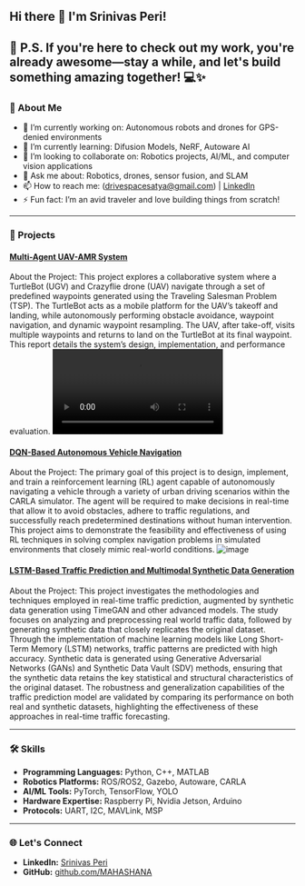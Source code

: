 ## Hi there 👋 I'm Srinivas Peri!
## 🌟 P.S. If you're here to check out my work, you're already awesome—stay a while, and let's build something amazing together! 💻✨

### 🚀 About Me
- 🔭 I’m currently working on: Autonomous robots and drones for GPS-denied environments
- 🌱 I’m currently learning: Difusion Models, NeRF, Autoware AI
- 👯 I’m looking to collaborate on: Robotics projects, AI/ML, and computer vision applications
- 💬 Ask me about: Robotics, drones, sensor fusion, and SLAM
- 📫 How to reach me: (drivespacesatya@gmail.com) | [LinkedIn](https://www.linkedin.com/in/srinivas-peri-yob1998/)
- ⚡ Fun fact: I’m an avid traveler and love building things from scratch!

---
### 🌟 Projects
#### [Multi-Agent UAV-AMR System](https://github.com/MAHASHANA)
About the Project:
This project explores a collaborative system where a TurtleBot (UGV) and Crazyflie drone (UAV) navigate through a set of predefined waypoints generated using the Traveling Salesman Problem (TSP). The TurtleBot acts as a mobile platform for the UAV’s takeoff and landing, while autonomously performing obstacle avoidance, waypoint navigation, and dynamic waypoint resampling. The UAV, after take-off, visits multiple waypoints and returns to land on the TurtleBot at its final waypoint. This report details the system’s design, implementation, and performance evaluation.
![video](https://github.com/MAHASHANA/MAHASHANA/blob/main/NEW_format%20-%20Made%20with%20Clipchamp%20(2).mp4)

#### [DQN-Based Autonomous Vehicle Navigation]([https://github.com/MAHASHANA/RL_Final_Project_Crala_SeflDriving/](https://github.com/MAHASHANA/RL_Final_Project_Crala_SeflDriving))
About the Project:
The primary goal of this project is to design, implement, and train a reinforcement learning (RL) agent capable of autonomously navigating a vehicle through a variety of urban driving scenarios within the CARLA simulator. The agent will be required to make decisions in real-time that allow it to avoid obstacles, adhere to traffic regulations, and successfully reach predetermined destinations without human intervention. This project aims to demonstrate the feasibility and effectiveness of using RL techniques in solving complex navigation problems in simulated environments that closely mimic real-world conditions.
![image](https://github.com/user-attachments/assets/5f7e14a2-33d6-44dc-9069-2d9b0f62dfeb)


#### [LSTM-Based Traffic Prediction and Multimodal Synthetic Data Generation](https://github.com/MAHASHANA/CS6140_ML_Project)
About the Project:
This project investigates the methodologies and techniques employed in real-time traffic prediction, augmented by synthetic data generation using TimeGAN and other advanced models. The study focuses on analyzing and preprocessing real world traffic data, followed by generating synthetic data that closely replicates the original dataset. Through the implementation of machine learning models like Long Short-Term Memory (LSTM) networks, traffic patterns are predicted with high accuracy. Synthetic data is generated using Generative Adversarial Networks (GANs) and Synthetic Data Vault (SDV) methods, ensuring that the synthetic data retains the key statistical and structural characteristics of the original dataset. The robustness and generalization capabilities of the traffic prediction model are validated by comparing its performance on both real and synthetic datasets, highlighting the effectiveness of these approaches in real-time traffic forecasting.

---

### 🛠 Skills
- **Programming Languages:** Python, C++, MATLAB
- **Robotics Platforms:** ROS/ROS2, Gazebo, Autoware, CARLA
- **AI/ML Tools:** PyTorch, TensorFlow, YOLO
- **Hardware Expertise:** Raspberry Pi, Nvidia Jetson, Arduino
- **Protocols:** UART, I2C, MAVLink, MSP

---

### 🌐 Let's Connect
- **LinkedIn:** [Srinivas Peri](https://www.linkedin.com/in/srinivas-peri-yob1998/)
- **GitHub:** [github.com/MAHASHANA](https://github.com/MAHASHANA)

